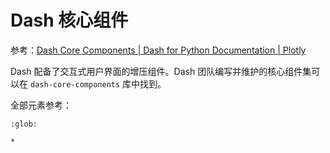 # Dash 核心组件

参考：[Dash Core Components | Dash for Python Documentation | Plotly](https://dash.plotly.com/dash-core-components)

Dash 配备了交互式用户界面的增压组件。Dash 团队编写并维护的核心组件集可以在 `dash-core-components` 库中找到。

全部元素参考：

```{toctree}
:glob:

*
```